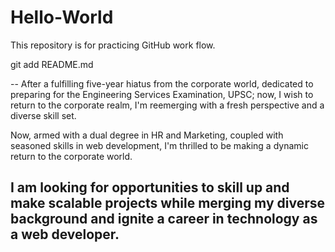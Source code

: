 # Hello-World
This repository is for practicing GitHub work flow.

git add README.md

--
After a fulfilling five-year hiatus from the corporate world, dedicated to preparing for the Engineering Services Examination, UPSC; now, I wish to return to the corporate realm, I'm reemerging with a fresh perspective and a diverse skill set.

Now, armed with a dual degree in HR and Marketing, coupled with seasoned skills in web development, I'm thrilled to be making a dynamic return to the corporate world. 

I am looking for opportunities to skill up and make scalable projects while merging my diverse background and ignite a career in technology as a web developer.
--
